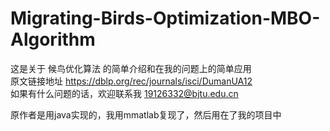 # Migrating-Birds-Optimization-MBO-Algorithm
这是关于 候鸟优化算法 的简单介绍和在我的问题上的简单应用  
原文链接地址 https://dblp.org/rec/journals/isci/DumanUA12  
如果有什么问题的话，欢迎联系我 19126332@bjtu.edu.cn  
  
原作者是用java实现的，我用mmatlab复现了，然后用在了我的项目中  
